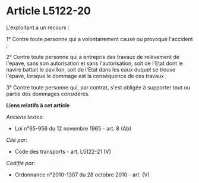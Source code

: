 # Article L5122-20

L'exploitant a un recours :

1° Contre toute personne qui a volontairement causé ou provoqué l'accident ;

2° Contre toute personne qui a entrepris des travaux de relèvement de l'épave, sans son autorisation et sans l'autorisation,
soit de l'Etat dont le navire battait le pavillon, soit de l'Etat dans les eaux duquel se trouve l'épave, lorsque le dommage
est la conséquence de ces travaux ;

3° Contre toute personne qui, par contrat, s'est obligée à supporter tout ou partie des dommages considérés.

**Liens relatifs à cet article**

_Anciens textes_:

  - Loi n°65-956 du 12 novembre 1965 - art. 8 (Ab)

_Cité par_:

  - Code des transports - art. L5122-21 (V)

_Codifié par_:

  - Ordonnance n°2010-1307 du 28 octobre 2010 - art. (V)
